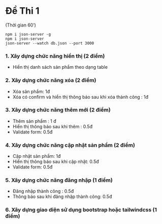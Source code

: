 # Đề Thi 1

(Thời gian 60’)

```
npm i json-server -g
npm i json-server
json-server --watch db.json --port 3000
```

### 1. Xây dựng chức năng hiển thị (2 điểm)

- Hiển thị danh sách sản phẩm theo dạng table

### 2. Xây dựng chức năng xóa (2 điểm)

- Xóa sản phẩm: 1đ
- Xóa có confirm và hiển thị thông báo sau khi xóa thành công : 1đ

### 3. Xây dựng chức năng thêm mới (2 điểm)

- Thêm sản phẩm : 1 đ
- Hiển thị thông báo sau khi thêm : 0.5đ
- Validate form: 0.5đ

### 4. Xây dựng chức năng cập nhật sản phẩm (2 điểm)

- Cập nhật sản phẩm: 1đ
- Hiển thị thông báo sau khi cập nhật: 0.5đ
- Validate form: 0.5đ

### 5. Xây dựng chức năng đăng nhập (1 điểm)

- Đăng nhập thành công : 0.5đ
- Thông báo sau khi đăng nhập thành công: 0.5đ

### 6. Xây dựng giao diện sử dụng bootstrap hoặc tailwindcss (1 điểm)
